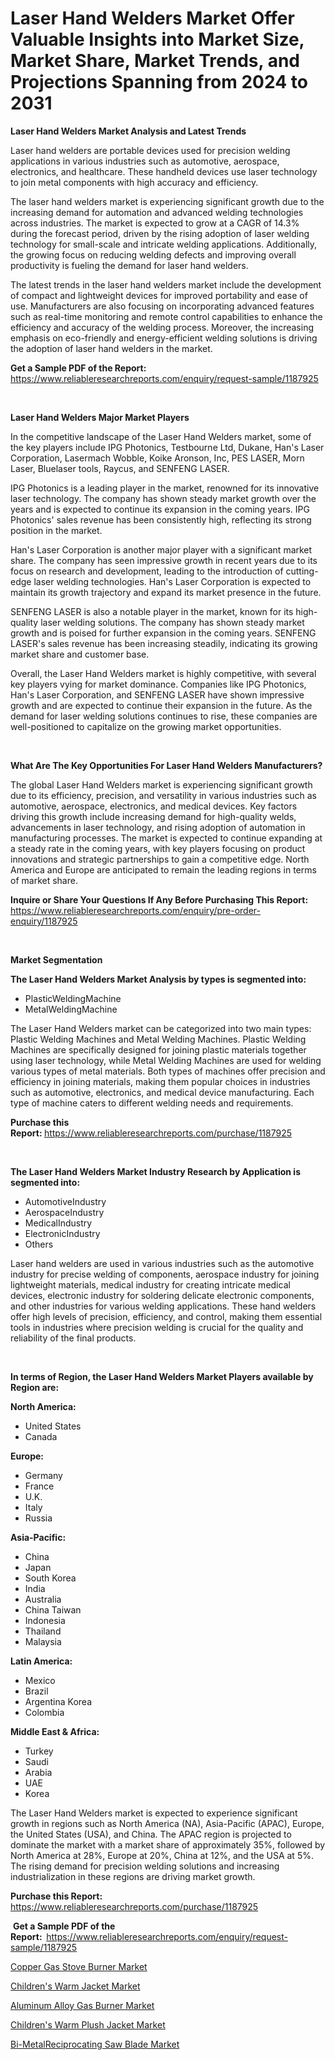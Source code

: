 <p><h1>Laser Hand Welders Market Offer Valuable Insights into Market Size, Market Share, Market Trends, and Projections Spanning from 2024 to 2031</h1></p><p><strong>Laser Hand Welders Market Analysis and Latest Trends</strong></p>
<p><p>Laser hand welders are portable devices used for precision welding applications in various industries such as automotive, aerospace, electronics, and healthcare. These handheld devices use laser technology to join metal components with high accuracy and efficiency.</p><p>The laser hand welders market is experiencing significant growth due to the increasing demand for automation and advanced welding technologies across industries. The market is expected to grow at a CAGR of 14.3% during the forecast period, driven by the rising adoption of laser welding technology for small-scale and intricate welding applications. Additionally, the growing focus on reducing welding defects and improving overall productivity is fueling the demand for laser hand welders.</p><p>The latest trends in the laser hand welders market include the development of compact and lightweight devices for improved portability and ease of use. Manufacturers are also focusing on incorporating advanced features such as real-time monitoring and remote control capabilities to enhance the efficiency and accuracy of the welding process. Moreover, the increasing emphasis on eco-friendly and energy-efficient welding solutions is driving the adoption of laser hand welders in the market.</p></p>
<p><strong>Get a Sample PDF of the Report:&nbsp;</strong> <a href="https://www.reliableresearchreports.com/enquiry/request-sample/1187925">https://www.reliableresearchreports.com/enquiry/request-sample/1187925</a></p>
<p>&nbsp;</p>
<p><strong>Laser Hand Welders Major Market Players</strong></p>
<p><p>In the competitive landscape of the Laser Hand Welders market, some of the key players include IPG Photonics, Testbourne Ltd, Dukane, Han's Laser Corporation, Lasermach Wobble, Koike Aronson, Inc, PES LASER, Morn Laser, Bluelaser tools, Raycus, and SENFENG LASER.</p><p>IPG Photonics is a leading player in the market, renowned for its innovative laser technology. The company has shown steady market growth over the years and is expected to continue its expansion in the coming years. IPG Photonics' sales revenue has been consistently high, reflecting its strong position in the market.</p><p>Han's Laser Corporation is another major player with a significant market share. The company has seen impressive growth in recent years due to its focus on research and development, leading to the introduction of cutting-edge laser welding technologies. Han's Laser Corporation is expected to maintain its growth trajectory and expand its market presence in the future.</p><p>SENFENG LASER is also a notable player in the market, known for its high-quality laser welding solutions. The company has shown steady market growth and is poised for further expansion in the coming years. SENFENG LASER's sales revenue has been increasing steadily, indicating its growing market share and customer base.</p><p>Overall, the Laser Hand Welders market is highly competitive, with several key players vying for market dominance. Companies like IPG Photonics, Han's Laser Corporation, and SENFENG LASER have shown impressive growth and are expected to continue their expansion in the future. As the demand for laser welding solutions continues to rise, these companies are well-positioned to capitalize on the growing market opportunities.</p></p>
<p>&nbsp;</p>
<p><strong>What Are The Key Opportunities For Laser Hand Welders Manufacturers?</strong></p>
<p><p>The global Laser Hand Welders market is experiencing significant growth due to its efficiency, precision, and versatility in various industries such as automotive, aerospace, electronics, and medical devices. Key factors driving this growth include increasing demand for high-quality welds, advancements in laser technology, and rising adoption of automation in manufacturing processes. The market is expected to continue expanding at a steady rate in the coming years, with key players focusing on product innovations and strategic partnerships to gain a competitive edge. North America and Europe are anticipated to remain the leading regions in terms of market share.</p></p>
<p><strong>Inquire or Share Your Questions If Any Before Purchasing This Report:</strong> <a href="https://www.reliableresearchreports.com/enquiry/pre-order-enquiry/1187925">https://www.reliableresearchreports.com/enquiry/pre-order-enquiry/1187925</a></p>
<p>&nbsp;</p>
<p><strong>Market Segmentation</strong></p>
<p><strong>The Laser Hand Welders Market Analysis by types is segmented into:</strong></p>
<p><ul><li>PlasticWeldingMachine</li><li>MetalWeldingMachine</li></ul></p>
<p><p>The Laser Hand Welders market can be categorized into two main types: Plastic Welding Machines and Metal Welding Machines. Plastic Welding Machines are specifically designed for joining plastic materials together using laser technology, while Metal Welding Machines are used for welding various types of metal materials. Both types of machines offer precision and efficiency in joining materials, making them popular choices in industries such as automotive, electronics, and medical device manufacturing. Each type of machine caters to different welding needs and requirements.</p></p>
<p><strong>Purchase this Report:&nbsp;</strong><a href="https://www.reliableresearchreports.com/purchase/1187925">https://www.reliableresearchreports.com/purchase/1187925</a></p>
<p>&nbsp;</p>
<p><strong>The Laser Hand Welders Market Industry Research by Application is segmented into:</strong></p>
<p><ul><li>AutomotiveIndustry</li><li>AerospaceIndustry</li><li>MedicalIndustry</li><li>ElectronicIndustry</li><li>Others</li></ul></p>
<p><p>Laser hand welders are used in various industries such as the automotive industry for precise welding of components, aerospace industry for joining lightweight materials, medical industry for creating intricate medical devices, electronic industry for soldering delicate electronic components, and other industries for various welding applications. These hand welders offer high levels of precision, efficiency, and control, making them essential tools in industries where precision welding is crucial for the quality and reliability of the final products.</p></p>
<p>&nbsp;</p>
<p><strong>In terms of Region, the Laser Hand Welders Market Players available by Region are:</strong></p>
<p>
    <p> <strong> North America: </strong>
        <ul>
            <li>United States</li>
            <li>Canada</li>
        </ul>
        </p> 
    <p> <strong> Europe: </strong>
        <ul>
            <li>Germany</li>
            <li>France</li>
            <li>U.K.</li>
            <li>Italy</li>
            <li>Russia</li>
        </ul>
        </p> 
    <p> <strong> Asia-Pacific: </strong>
        <ul>
            <li>China</li>
            <li>Japan</li>
            <li>South Korea</li>
            <li>India</li>
            <li>Australia</li>
            <li>China Taiwan</li>
            <li>Indonesia</li>
            <li>Thailand</li>
            <li>Malaysia</li>
        </ul>
        </p> 
    <p> <strong> Latin America: </strong>
        <ul>
            <li>Mexico</li>
            <li>Brazil</li>
            <li>Argentina Korea</li>
            <li>Colombia</li>
        </ul>
        </p> 
    <p> <strong> Middle East & Africa: </strong>
        <ul>
            <li>Turkey</li>
            <li>Saudi</li>
            <li>Arabia</li>
            <li>UAE</li>
            <li>Korea</li>
        </ul>
    </p>
    </p>
<p><p>The Laser Hand Welders market is expected to experience significant growth in regions such as North America (NA), Asia-Pacific (APAC), Europe, the United States (USA), and China. The APAC region is projected to dominate the market with a market share of approximately 35%, followed by North America at 28%, Europe at 20%, China at 12%, and the USA at 5%. The rising demand for precision welding solutions and increasing industrialization in these regions are driving market growth.</p></p>
<p><strong>Purchase this Report: </strong><a href="https://www.reliableresearchreports.com/purchase/1187925">https://www.reliableresearchreports.com/purchase/1187925</a></p>
<p>&nbsp;<strong>Get a Sample PDF of the Report:&nbsp;&nbsp;</strong><a href="https://www.reliableresearchreports.com/enquiry/request-sample/1187925">https://www.reliableresearchreports.com/enquiry/request-sample/1187925</a></p>
<p><strong></strong></p>
<p><p><a href="https://gratis-rainforest-2ca.notion.site/Copper-Gas-Stove-Burner-Market-Research-Report-Unlocks-Analysis-on-the-Market-Financial-Status-Mark-d38cc857ab984889bd043a3d6e202cbf">Copper Gas Stove Burner Market</a></p><p><a href="https://view.publitas.com/reportprime-1/childrens-warm-jacket-market-growth-market-trends-covid-19-impact-and-forecasts-for-period-from-2024-2031/">Children's Warm Jacket Market</a></p><p><a href="https://metal-farmhouse-e95.notion.site/Aluminum-Alloy-Gas-Burner-Market-Size-Growth-Outlook-from-2024-to-2031-projecting-at-Market-s-Tren-fb61039571b54d8ca44d25bd11954b58">Aluminum Alloy Gas Burner Market</a></p><p><a href="https://view.publitas.com/reportprime-1/childrens-warm-plush-jacket-market-size-2024-2031-global-industrial-analysis-key-geographical-regions-market-share-top-key-players-product-types-and-forecast-research-report/">Children's Warm Plush Jacket Market</a></p><p><a href="https://crocus-run-b5a.notion.site/Bi-MetalReciprocating-Saw-Blade-Market-Size-and-Growth-Market-Segmentation-Regional-and-Country-Br-b031b9cc41aa450e8422d74b209f1984">Bi-MetalReciprocating Saw Blade Market</a></p></p>